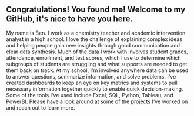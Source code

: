 ## Congratulations! You found me! Welcome to my GitHub, it's nice to have you here.

My name is Ben. I work as a chemistry teacher and academic intervention analyst in a high school. I love the challenge of explaining complex ideas and helping people gain new insights through good communication and clear data synthesis.
Much of the data I work with involves student grades, attendance, enrollment, and test scores, which I use to determine which subgroups of students are struggling and what supports are needed to get them back on track. At my school, 
I'm involved anywhere data can be used to answer questions, summarize information, and solve problems. I've created dashboards to keep an eye 
on key metrics and systems to pull necessary information together quickly to enable quick decision-making. Some of the tools I've used include Excel, SQL, Python, Tableau, and PowerBI. Please have a look around at some of the projects 
I've worked on and reach out to learn more.


<!--
**byergs/byergs** is a ✨ _special_ ✨ repository because its `README.md` (this file) appears on your GitHub profile.

Here are some ideas to get you started:

- 🔭 I’m currently working on ...
- 🌱 I’m currently learning ...
- 👯 I’m looking to collaborate on ...
- 🤔 I’m looking for help with ...
- 💬 Ask me about ...
- 📫 How to reach me: ...
- 😄 Pronouns: ...
- ⚡ Fun fact: ...
-->

